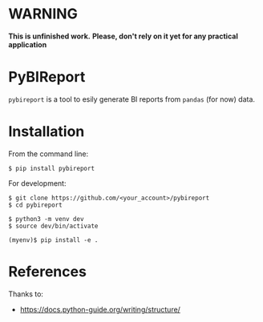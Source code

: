 # WARNING

__This is unfinished work.__
__Please, don't rely on it yet for any practical application__

# PyBIReport

`pybireport` is a tool to esily generate BI reports from `pandas` (for now) data.


# Installation

From the command line:

```
$ pip install pybireport
```

For development:

```
$ git clone https://github.com/<your_account>/pybireport
$ cd pybireport

$ python3 -m venv dev
$ source dev/bin/activate

(myenv)$ pip install -e .
```


# References

Thanks to:
- https://docs.python-guide.org/writing/structure/